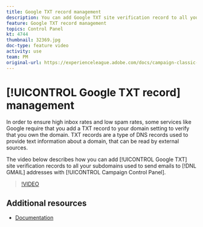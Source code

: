 ```yaml
---
title: Google TXT record management
description: You can add Google TXT site verification record to all your subdomains used to send emails to GMAIL addresses through the Campaign Control Panel.
feature: Google TXT record management
topics: Control Panel
kt: 4744
thumbnail: 32369.jpg
doc-type: feature video
activity: use
team: PM
original-url: https://experienceleague.adobe.com/docs/campaign-classic-learn/tutorials/administrating/control-panel-acc/google-txt-record-management.html
---
```


# [!UICONTROL Google TXT record] management

In order to ensure high inbox rates and low spam rates, some services like Google require that you add a TXT record to your domain setting to verify that you own the domain. TXT records are a type of DNS records used to provide text information about a domain, that can be read by external sources.

The video below describes how you can add [!UICONTROL Google TXT] site verification records to all your subdomains used to send emails to [!DNL GMAIL] addresses with [!UICONTROL Campaign Control Panel].

>[!VIDEO](https://video.tv.adobe.com/v/32369?quality=12)

## Additional resources

* [Documentation](https://docs.adobe.com/content/help/en/control-panel/using/subdomains-and-certificates/managing-txt-records.html)